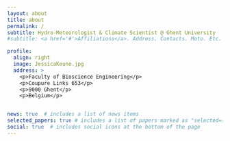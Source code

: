 ```yaml
---
layout: about
title: about
permalink: /
subtitle: Hydro-Meteorologist & Climate Scientist @ Ghent University
#subtitle: <a href='#'>Affiliations</a>. Address. Contacts. Moto. Etc.

profile:
  align: right
  image: JessicaKeune.jpg
  address: >
    <p>Faculty of Bioscience Engineering</p>
    <p>Coupure Links 653</p>
    <p>9000 Ghent</p>
    <p>Belgium</p>


news: true  # includes a list of news items
selected_papers: true # includes a list of papers marked as "selected={true}"
social: true  # includes social icons at the bottom of the page
---
```

